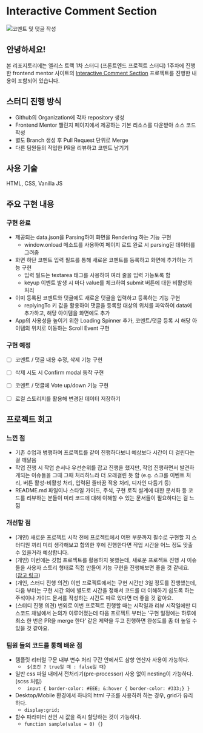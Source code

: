 # Interactive Comment Section
![코멘트 및 댓글 작성](https://user-images.githubusercontent.com/6611105/272307373-a11ebe26-f169-447b-8762-999cf2b55356.gif)

## 안녕하세요!
본 리포지토리에는 엘리스 트랙 1차 스터디 (프론트엔드 프로젝트 스터디) 1주차에 진행한 frontend mentor 사이트의 [Interactive Comment Section](https://www.frontendmentor.io/challenges/interactive-comments-section-iG1RugEG9) 프로젝트를 진행한 내용이 포함되어 있습니다.

## 스터디 진행 방식
 
- Github의 Organization에 각자 repository 생성
- Frontend Mentor 챌린지 페이지에서 제공하는 기본 리소스를 다운받아 소스 코드 작성
- 별도 Branch 생성 후 Pull Request 단위로 Merge
- 다른 팀원들의 작업한 PR을 리뷰하고 코멘트 남기기

## 사용 기술
HTML, CSS, Vanilla JS

  
## 주요 구현 내용

### 구현 완료
- 제공되는 data.json을 Parsing하여 화면을 Rendering 하는 기능 구현
  - window.onload 메소드를 사용하여 페이지 로드 완료 시 parsing된 데이터를 그려줌
- 화면 하단 코멘트 입력 필드를 통해 새로운 코멘트를 등록하고 화면에 추가하는 기능 구현
  - 입력 필드는 textarea 태그를 사용하여 여러 줄을 입력 가능토록 함
  - keyup 이벤트 발생 시 마다 value를 체크하여 submit 버튼에 대한 비활성화 처리
- 이미 등록된 코멘트와 댓글에도 새로운 댓글을 입력하고 등록하는 기능 구현
  - replyingTo 키 값을 활용하여 댓글을 등록할 대상의 위치를 파악하여 data에 추가하고, 해당 아이템을 화면에도 추가
- App의 사용성을 높이기 위한 Loading Spinner 추가, 코멘트/댓글 등록 시 해당 아이템의 위치로 이동하는 Scroll Event 구현

### 구현 예정
- [ ] 코멘트 / 댓글 내용 수정, 삭제 기능 구현
- [ ] 삭제 시도 시 Confirm modal 동작 구현
- [ ] 코멘트 / 댓글에 Vote up/down 기능 구현
- [ ] 로컬 스토리지를 활용해 변경된 데이터 저장하기


## 프로젝트 회고 

### 느낀 점
- 기존 수업과 병행하며 프로젝트를 같이 진행하다보니 예상보다 시간이 더 걸린다는 걸 깨달음
- 작업 진행 시 작업 순서나 우선순위를 잡고 진행을 했지만, 작업 진행하면서 발견하게되는 이슈들을 그때 그때 처리하느라 더 오래걸린 듯 함 (e.g. 스크롤 이벤트 처리, 버튼 활성-비활성 처리, 입력된 줄바꿈 적용 처리, 디자인 다듬기 등)
- README.md 파일이나 스타일 가이드, 주석, 구현 로직 설계에 대한 문서화 등 코드를 리뷰하는 분들이 미리 코드에 대해 이해할 수 있는 문서들이 필요하다는 걸 느낌
### 개선할 점
- (개인) 새로운 프로젝트 시작 전에 프로젝트에서 어떤 부분까지 필수로 구현할 지 스터디원 끼리 미리 생각해보고 합의한 후에 진행한다면 작업 시간을 어느 정도 맞출 수 있을거라 예상합니다.
- (개인) 이번에는 깃헙 프로젝트를 활용하지 못했는데, 새로운 프로젝트 진행 시 이슈들을 사용자 스토리 형태로 직접 만들어 기능 구현을 진행해보면 좋을 것 같네요. ([참고 링크](https://www.codestates.com/blog/content/prd-%EC%A0%9C%ED%92%88%EC%9A%94%EA%B5%AC%EC%82%AC%ED%95%AD%EC%A0%95%EC%9D%98%EC%84%9C))
- (개인, 스터디 진행 의견) 이번 프로젝트에서는 구현 시간만 3일 정도를 진행했는데, 다음 부터는 구현 시간 외에 별도로 시간을 정해서 코드를 더 이해하기 쉽도록 하는 주석이나 가이드 문서를 작성하는 시간도 따로 있다면 더 좋을 것 같아요.
- (스터디 진행 의견) 번외로 이번 프로젝트 진행할 때는 시작일과 리뷰 시작일에만 디스코드 채널에서 논의가 이루어졌는데 다음 프로젝트 부터는 ‘구현 일정에는 하루에 최소 한 번은 PR을 merge 한다’ 같은 제약을 두고 진행하면 완성도를 좀 더 높일 수 있을 것 같아요.
  
### 팀원 들의 코드를 통해 배운 점
- 템플릿 리터럴 구문 내부 변수 처리 구간 안에서도 삼항 연산자 사용이 가능하다.
  - ``` ${조건 ? true일 때 : false일 때}```
- 일반 css 파일 내에서 전처리기(pre-processor) 사용 없이 nesting이 가능하다. (scss 처럼)
  - ``` input { border-color: #EEE; &:hover { border-color: #333;} }```
- Desktop/Mobile 환경에서 하나의 html 구조를 사용하려 하는 경우, grid가 유리하다.
  - ``` display:grid; ```
- 함수 파라미터 선언 시 값을 즉시 할당하는 것이 가능하다.
  - ```function sample(value = 0) {}```
